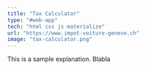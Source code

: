 ```yaml
---
title: "Tax Calculator"
type: "#web-app"
tech: "html css js materialize"
url: "https://www.impot-voiture-geneve.ch"
image: "tax-calculator.png"
---
```


This is a sample explanation. Blabla
